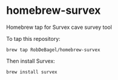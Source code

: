 # homebrew-survex
Homebrew tap for Survex cave survey tool

To tap this repository:

`brew tap RobDeBagel/homebrew-survex`

Then install Survex:

`brew install survex`
